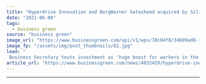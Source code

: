 ```yaml
---
title: "Hyperdrive Innovation and BorgWarner Gateshead acquired by Silicon Valley electric motor pioneer"
date: "2021-06-08"
tags: 
  - business green
source: "business green"
image_url: "https://www.businessgreen.com/api/v1/wps/78c04f8/34689ad8-109e-460a-88f1-d65888f8cd6f/5/20190710-Hyperdrive-3-185x114.jpg"
image_fp: "/assets/img/post_thumbnails/81.jpg"
lead: "
 Business Secretary touts investment as 'huge boost for workers in the North-East' as Turntide Technologies confirms plans for 'multi-year £100m investment' in Gateshead region ..."
article_url: "https://www.businessgreen.com/news/4032459/hyperdrive-innovation-borgwarner-gateshead-acquired-silicon-valley-electric-motor-pioneer"
---
```


---
